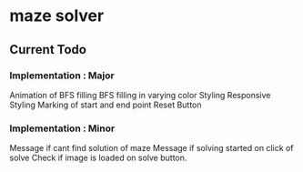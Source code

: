 # maze solver

## Current Todo 

### Implementation : Major
Animation of BFS filling
BFS filling in varying color
Styling
Responsive Styling
Marking of start and end point
Reset Button 


### Implementation : Minor

Message if cant find solution of maze
Message if solving started on click of solve
Check if image is loaded on solve button.
